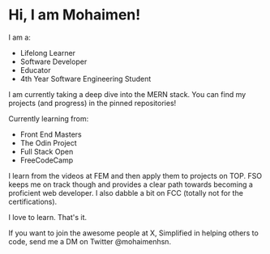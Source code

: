 # Hi, I am Mohaimen!

I am a:

- Lifelong Learner
- Software Developer
- Educator
- 4th Year Software Engineering Student

I am currently taking a deep dive into the MERN stack. You can find my projects (and progress) in the pinned repositories!

Currently learning from:

- Front End Masters
- The Odin Project
- Full Stack Open
- FreeCodeCamp

I learn from the videos at FEM and then apply them to projects on TOP. FSO keeps me on track though and provides a clear path towards becoming a proficient web developer. I also dabble a bit on FCC (totally not for the certifications).

I love to learn. That's it.

If you want to join the awesome people at X, Simplified in helping others to code, send me a DM on Twitter @mohaimenhsn.
